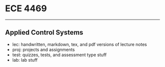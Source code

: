 
# ECE 4469
----
Applied Control Systems
---
- lec: handwritten, markdown, tex, and pdf versions of lecture notes
- proj: projects and assignments
- test: quizzes, tests, and assessment type stuff
- lab: lab stuff
